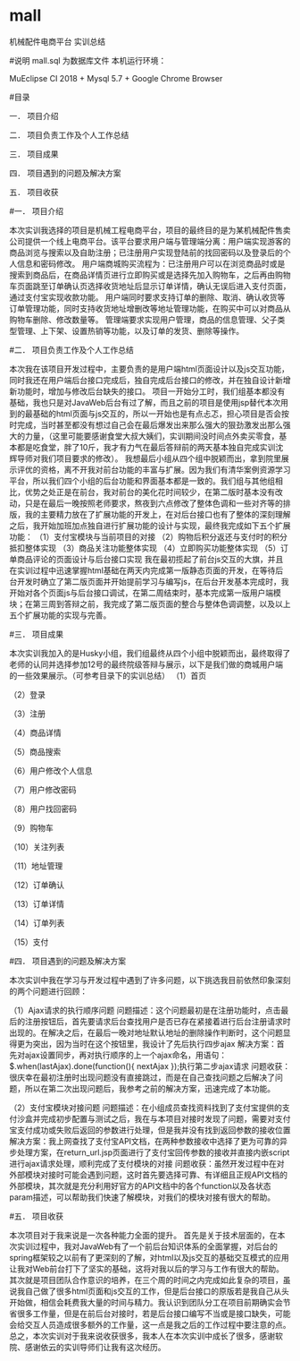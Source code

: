 # mall
机械配件电商平台   实训总结

#说明
mall.sql 为数据库文件
本机运行环境：

MuEclipse CI 2018 + Mysql 5.7 + Google Chrome Browser

#目录

一．	项目介绍

二．	项目负责工作及个人工作总结

三．	项目成果

四．	项目遇到的问题及解决方案

五．	项目收获



#一．	项目介绍

本次实训我选择的项目是机械工程电商平台，项目的最终目的是为某机械配件售卖公司提供一个线上电商平台。该平台要求用户端与管理端分离：用户端实现游客的商品浏览与搜索以及自助注册；已注册用户实现登陆前的找回密码以及登录后的个人信息和密码修改。
用户端商城购买流程为：已注册用户可以在浏览商品时或是搜索到商品后，在商品详情页进行立即购买或是选择先加入购物车，之后再由购物车页面跳至订单确认页选择收货地址后显示订单详情，确认无误后进入支付页面，通过支付宝实现收款功能。
用户端同时要求支持订单的删除、取消、确认收货等订单管理功能，同时支持收货地址增删改等地址管理功能，在购买中可以对商品从购物车删除、修改数量等。
管理端要求实现用户管理，商品的信息管理、父子类型管理、上下架、设置热销等功能，以及订单的发货、删除等操作。

#二．	项目负责工作及个人工作总结

本次我在该项目开发过程中，主要负责的是用户端html页面设计以及js交互功能，同时我还在用户端后台接口完成后，独自完成后台接口的修改，并在独自设计新增新功能时，增加与修改后台缺失的接口。
项目一开始分工时，我们组基本都没有基础，我也只是对JavaWeb后台有过了解，而且之前的项目是使用jsp替代本次用到的最基础的html页面与js交互的，所以一开始也是有点忐忑，担心项目是否会按时完成，当时甚至都没有想过自己会在最后爆发出来那么强大的狠劲激发出那么强大的力量，（这里可能要感谢食堂大叔大姨们，实训期间没时间点外卖买零食，基本都是吃食堂，胖了10斤，我才有力气在最后答辩前的两天基本独自完成实训沈辉导师对我们项目要求的修改）。
我想最后小组从四个组中脱颖而出，拿到院里展示评优的资格，离不开我对前台功能的丰富与扩展。因为我们有清华案例资源学习平台，所以我们四个小组的后台功能和界面基本都是一致的。我们组与其他组相比，优势之处正是在前台，我对前台的美化花时间较少，在第二版时基本没有改动，只是在最后一晚按照老师要求，熬夜到六点修改了整体色调和一些对齐等的排版，我的主要精力放在了扩展功能的开发上，在对后台接口也有了整体的深刻理解之后，我开始加班加点独自进行扩展功能的设计与实现，最终我完成如下五个扩展功能：
（1）支付宝模块与当前项目的对接
（2）购物后积分返还与支付时的积分抵扣整体实现
（3）商品关注功能整体实现
（4）立即购买功能整体实现
（5）订单商品评论的页面设计与后台接口实现
我在最初揽起了前台js交互的大旗，并且在实训过程中迅速掌握html基础在两天内完成第一版静态页面的开发，在等待后台开发时确立了第二版页面并开始提前学习与编写js，在后台开发基本完成时，我开始对各个页面js与后台接口调试，在第二周结束时，基本完成第一版用户端模块；在第三周到答辩之前，我完成了第二版页面的整合与整体色调调整，以及以上五个扩展功能的实现与完善。

#三．	项目成果

本次实训我加入的是Husky小组，我们组最终从四个小组中脱颖而出，最终取得了老师的认同并选择参加12号的最终院级答辩与展示，以下是我们做的商城用户端的一些效果展示。（可参考目录下的实训总结）
（1）首页
 
（2）登录
 
（3）注册
 
（4）商品详情
 
（5）商品搜索
 
（6）用户修改个人信息
 
（7）用户修改密码
 
（8）用户找回密码
 
（9）购物车
 
（10）关注列表
 
（11）地址管理
 
（12）订单确认
 
（13）订单详情
 
（14）订单列表
 
（15）支付
 

#四．	项目遇到的问题及解决方案

本次实训中我在学习与开发过程中遇到了许多问题，以下挑选我目前依然印象深刻的两个问题进行回顾：

（1）Ajax请求的执行顺序问题
问题描述：这个问题最初是在注册功能时，点击最后的注册按钮后，首先要请求后台查找用户是否已存在紧接着进行后台注册请求时出现的。在解决之后，在最后一晚对地址默认地址的删除操作判断时，这个问题显得更为突出，因为当时在这个按钮里，我设计了先后执行四步ajax 
解决方案：首先对ajax设置同步，再对执行顺序的上一个ajax命名，用语句：
$.when(lastAjax).done(function(){  nextAjax  });执行第二步ajax请求
问题收获：很庆幸在最初注册时出现问题没有直接跳过，而是在自己查找问题之后解决了问题，所以在第二次出现问题后，我参考之前的解决方案，迅速完成了本功能。

（2）支付宝模块对接问题
问题描述：在小组成员查找资料找到了支付宝提供的支付沙盒并完成初步配置与测试之后，我在与本项目对接时发现了问题，需要对支付宝支付成功或失败后返回的参数进行处理，但是我并没有找到返回参数的接收位置
解决方案：我上网查找了支付宝API文档，在两种参数接收中选择了更为可靠的异步处理方案，在return_url.jsp页面进行了支付宝回传参数的接收并直接内嵌script进行ajax请求处理，顺利完成了支付模块的对接
问题收获：虽然开发过程中在对外部模块对接时可能会遇到问题，这时首先要选择可靠、有详细且正规API文档的外部模块，其次就是充分利用好官方的API文档中的各个function以及各状态param描述，可以帮助我们快速了解模块，对我们的模块对接有很大的帮助。

#五．	项目收获

本次项目对于我来说是一次各种能力全面的提升。
首先是关于技术层面的，在本次实训过程中，我对JavaWeb有了一个前后台知识体系的全面掌握，对后台的spring框架较之以前有了更深刻的了解，对html以及js交互的基础交互模式的应用让我对Web前台打下了坚实的基础，这将对我以后的学习与工作有很大的帮助。
其次就是项目团队合作意识的培养，在三个周的时间之内完成如此复杂的项目，虽说我自己做了很多html页面和js交互的工作，但是后台接口的原版若是我自己从头开始做，相信会耗费我大量的时间与精力。我认识到团队分工在项目前期确实会节省很多工作量，但是在前后台对接时，若是后台接口编写不当或是接口缺失，可能会给交互人员造成很多额外的工作量，这一点是我之后的工作过程中要注意的点。
总之，本次实训对于我来说收获很多，我本人在本次实训中成长了很多，感谢软院、感谢依云的实训导师们让我有这次经历。


